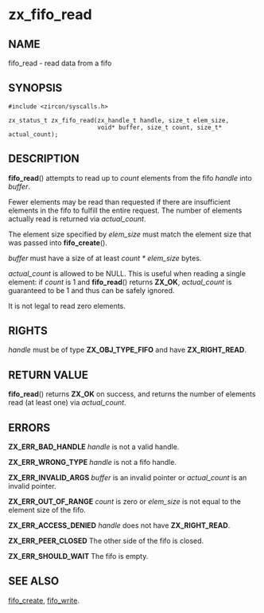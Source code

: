 # zx_fifo_read

## NAME

<!-- Updated by scripts/update-docs-from-abigen, do not edit this section manually. -->

fifo_read - read data from a fifo

## SYNOPSIS

```
#include <zircon/syscalls.h>

zx_status_t zx_fifo_read(zx_handle_t handle, size_t elem_size,
                         void* buffer, size_t count, size_t* actual_count);
```

## DESCRIPTION

**fifo_read**() attempts to read up to *count* elements from the fifo
*handle* into *buffer*.

Fewer elements may be read than requested if there are insufficient
elements in the fifo to fulfill the entire request. The number of
elements actually read is returned via *actual_count*.

The element size specified by *elem_size* must match the element size
that was passed into **fifo_create**().

*buffer* must have a size of at least *count * elem_size* bytes.

*actual_count* is allowed to be NULL. This is useful when reading
a single element: if *count* is 1 and **fifo_read**() returns **ZX_OK**,
*actual_count* is guaranteed to be 1 and thus can be safely ignored.

It is not legal to read zero elements.

## RIGHTS

<!-- Updated by scripts/update-docs-from-abigen, do not edit this section manually. -->

*handle* must be of type **ZX_OBJ_TYPE_FIFO** and have **ZX_RIGHT_READ**.

## RETURN VALUE

**fifo_read**() returns **ZX_OK** on success, and returns
the number of elements read (at least one) via *actual_count*.

## ERRORS

**ZX_ERR_BAD_HANDLE**  *handle* is not a valid handle.

**ZX_ERR_WRONG_TYPE**  *handle* is not a fifo handle.

**ZX_ERR_INVALID_ARGS**  *buffer* is an invalid pointer or *actual_count*
is an invalid pointer.

**ZX_ERR_OUT_OF_RANGE**  *count* is zero or *elem_size* is not equal
to the element size of the fifo.

**ZX_ERR_ACCESS_DENIED**  *handle* does not have **ZX_RIGHT_READ**.

**ZX_ERR_PEER_CLOSED**  The other side of the fifo is closed.

**ZX_ERR_SHOULD_WAIT**  The fifo is empty.


## SEE ALSO

[fifo_create](fifo_create.md),
[fifo_write](fifo_write.md).
